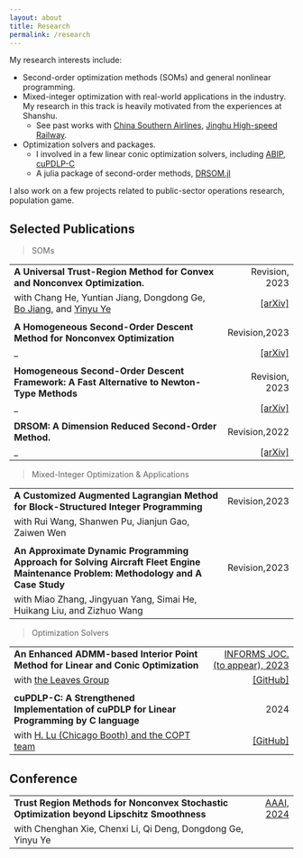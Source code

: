 ```yaml
---
layout: about
title: Research
permalink: /research
---
```


My research interests include:
- Second-order optimization methods (SOMs) and general nonlinear programming.
- Mixed-integer optimization with real-world applications in the industry. 
My research in this track is heavily motivated from the experiences at Shanshu. 
  - See past works with [China Southern Airlines](#), [Jinghu High-speed Railway](#).
- Optimization solvers and packages. 
  - I involved in a few linear conic optimization solvers, including [ABIP](https://github.com/INFORMSJoC/2023.0017), [cuPDLP-C](https://github.com/COPT-Public/cuPDLP-C)
  - A julia package of second-order methods, [DRSOM.jl](https://github.com/bzhangcw/DRSOM.jl)

I also work on a few projects related to public-sector operations research, population game.
<!-- ## Working Papers -->

## Selected Publications

> SOMs

|                                                                                                                                                    |                                                      |
| :------------------------------------------------------------------------------------------------------------------------------------------------- | ---------------------------------------------------: |
| **A Universal Trust-Region Method for Convex and Nonconvex Optimization.**                                                                         |                                       Revision, 2023 |
| with Chang He, Yuntian Jiang, Dongdong Ge, [Bo Jiang](https://sites.google.com/site/isyebojiang/), and [Yinyu Ye](https://web.stanford.edu/~yyye/) |           [[arXiv]](http://arxiv.org/abs/2311.11489) |
|                                                                                                                                                    |                                                      |
| **A Homogeneous Second-Order Descent Method for Nonconvex Optimization**                                                                           |                                        Revision,2023 |
| _                                                                                                                                                  | [[arXiv]](https://doi.org/10.48550/arXiv.2306.17516) |
|                                                                                                                                                    |                                                      |
| **Homogeneous Second-Order Descent Framework: A Fast Alternative to Newton-Type Methods**                                                          |                                       Revision, 2023 |
| _                                                                                                                                                  |           [[arXiv]](http://arxiv.org/abs/2211.08212) |
|                                                                                                                                                    |                                                      |
| **DRSOM: A Dimension Reduced Second-Order Method.**                                                                                                |                                        Revision,2022 |
| _                                                                                                                                                  |           [[arXiv]](http://arxiv.org/abs/2208.00208) |


> Mixed-Integer Optimization & Applications

|                                                                                                                                     |               |
| :---------------------------------------------------------------------------------------------------------------------------------- | ------------: |
| **A Customized Augmented Lagrangian Method for Block-Structured Integer Programming**                                               | Revision,2023 |
| with Rui Wang, Shanwen Pu, Jianjun Gao, Zaiwen Wen                                                                                  |               |
|                                                                                                                                     |               |
| **An Approximate Dynamic Programming Approach for Solving Aircraft Fleet Engine Maintenance Problem: Methodology and A Case Study** | Revision,2023 |
| with Miao Zhang, Jingyuan Yang, Simai He, Huikang Liu, and Zizhuo Wang                                                              |               |

> Optimization Solvers

|                                                                                            |                                                                          |
| :----------------------------------------------------------------------------------------- | -----------------------------------------------------------------------: |
| **An Enhanced ADMM-based Interior Point Method for Linear and Conic Optimization**         | [INFORMS JOC. (to appear), 2023](https://doi.org/10.1287/ijoc.2023.0017) |
| with [the Leaves Group](#https://github.com/leavesgrp)                                     |                      [[GitHub]](https://github.com/INFORMSJoC/2023.0017) |
|                                                                                            |                                                                          |
| **cuPDLP-C: A Strengthened Implementation of cuPDLP for Linear Programming by C language** |                                                                     2024 |
| with [H. Lu (Chicago Booth) and the COPT team](https://arxiv.org/abs/2312.14832)           |                      [[GitHub]](https://github.com/COPT-Public/cuPDLP-C) |

## Conference

|                                                                                            |                                                                      |
| :----------------------------------------------------------------------------------------- | -------------------------------------------------------------------: |
| **Trust Region Methods for Nonconvex Stochastic Optimization beyond Lipschitz Smoothness** | [AAAI, 2024](https://ojs.aaai.org/index.php/AAAI/article/view/29537) |
| with Chenghan Xie, Chenxi Li, Qi Deng, Dongdong Ge, Yinyu Ye                               |